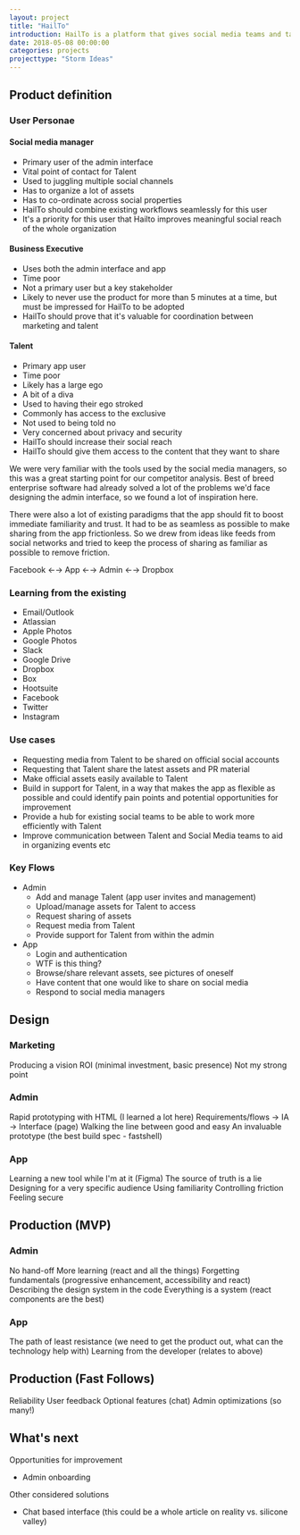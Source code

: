 ```yaml
---
layout: project
title: "HailTo"
introduction: HailTo is a platform that gives social media teams and talent a single destination to gather, manage and distribute assets – saving everyone time and resources.
date: 2018-05-08 00:00:00
categories: projects
projecttype: "Storm Ideas"
---
```


## Product definition

### User Personae

#### Social media manager
- Primary user of the admin interface
- Vital point of contact for Talent
- Used to juggling multiple social channels
- Has to organize a lot of assets
- Has to co-ordinate across social properties
- HailTo should combine existing workflows seamlessly for this user
- It's a priority for this user that Hailto improves meaningful social reach of the whole organization

#### Business Executive
- Uses both the admin interface and app
- Time poor
- Not a primary user but a key stakeholder
- Likely to never use the product for more than 5 minutes at a time, but must be impressed for HailTo to be adopted
- HailTo should prove that it's valuable for coordination between marketing and talent

#### Talent
- Primary app user
- Time poor
- Likely has a large ego
- A bit of a diva
- Used to having their ego stroked
- Commonly has access to the exclusive
- Not used to being told no
- Very concerned about privacy and security
- HailTo should increase their social reach
- HailTo should give them access to the content that they want to share

We were very familiar with the tools used by the social media managers, so this was a great starting point for our competitor analysis. Best of breed enterprise software had already solved a lot of the problems we'd face designing the admin interface, so we found a lot of inspiration here.

There were also a lot of existing paradigms that the app should fit to boost immediate familiarity and trust. It had to be as seamless as possible to make sharing from the app frictionless. So we drew from ideas like feeds from social networks and tried to keep the process of sharing as familiar as possible to remove friction.

Facebook ←→ App ←→ Admin ←→ Dropbox

### Learning from the existing
- Email/Outlook
- Atlassian
- Apple Photos
- Google Photos
- Slack
- Google Drive
- Dropbox
- Box
- Hootsuite
- Facebook
- Twitter
- Instagram

### Use cases
- Requesting media from Talent to be shared on official social accounts
- Requesting that Talent share the latest assets and PR material
- Make official assets easily available to Talent
- Build in support for Talent, in a way that makes the app as flexible as possible and could identify pain points and potential opportunities for improvement
- Provide a hub for existing social teams to be able to work more efficiently with Talent
- Improve communication between Talent and Social Media teams to aid in organizing events etc

### Key Flows
- Admin
    + Add and manage Talent (app user invites and management)
    + Upload/manage assets for Talent to access
    + Request sharing of assets
    + Request media from Talent
    + Provide support for Talent from within the admin
- App
    + Login and authentication
    + WTF is this thing?
    + Browse/share relevant assets, see pictures of oneself
    + Have content that one would like to share on social media
    + Respond to social media managers

## Design

### Marketing
Producing a vision
ROI (minimal investment, basic presence)
Not my strong point

### Admin
Rapid prototyping with HTML (I learned a lot here)
Requirements/flows -> IA -> Interface (page)
Walking the line between good and easy
An invaluable prototype (the best build spec - fastshell)

### App
Learning a new tool while I'm at it (Figma)
The source of truth is a lie
Designing for a very specific audience
Using familiarity
Controlling friction
Feeling secure

## Production (MVP)

### Admin
No hand-off
More learning (react and all the things)
Forgetting fundamentals (progressive enhancement, accessibility and react)
Describing the design system in the code
Everything is a system (react components are the best)

### App
The path of least resistance (we need to get the product out, what can the technology help with)
Learning from the developer (relates to above)

## Production (Fast Follows)
Reliability
User feedback
Optional features (chat)
Admin optimizations (so many!)

## What's next

Opportunities for improvement
- Admin onboarding

Other considered solutions
- Chat based interface
(this could be a whole article on reality vs. silicone valley)
